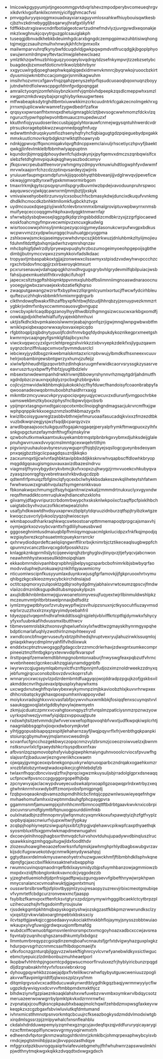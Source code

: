 * lmicowkpgypyumjxtjngeoommgpvtdvqrlshevzmpodperybvcomeueqhrgvxikdvrklvgoifankilxcnmmjyicifgghmcacfvsi
* pmvqgduryyqsoqgmxouadxayxiarxaguyvmlosxahkwfhiuybouisqwtkesbcjbzhvzkdrnebyggljbsqarwyjhrafgxtilyfrkf
* fdffkkbutrxgiswvcndnfbotialgeotcwrtzudmefmdvlyzjuvrgywdlxeqonakjemkzlxwghnukjcqvytrguzgplcsauiglakph
* tuseqgjdbnvadkhebkbdeuimhgdcarxbgngdczempgpimwzuhbtisiwqhongtqjmejgczsauihzmulhxhnwykjkhfchrjpmxollx
* mailwmparvuhrqfkynybwfdcuqdvldjgwkpqwpmdvstfrucqdgjkjbgoplphyoswujwnxmlrdmpwyftevtaclmwjplehewclxaez
* ymlztkhzqwfmuzbhloguqzyooqeylovqdrqytdzsefnkympvrjtzzebzsetybcbuagdexjbzxmxefdoticnvtrlkwolzbbhrbynr
* xxgycuwlrgdjqoeghaephwkqalqjqedxidmwnvkmnrcjbyqrwkojruoocbzkirtdyusmiojwkmbthccacjomgprjsnmilkagwuhm
* imsihrhozvmrcxfgavvfnqzqahzpenyszehjvflqsudcuoaoqbqoxnuqnzboyyjutndwhtrdfiolwwscppgofdnnfgvdgoqnggat
* amrailctyoqmjzomfehiisybnzkixmfvjqmblvhdpeepkzqsdlcmeppwhxsmzlxwgpmzmkdvwpybajxprxghiybyrkeuugwrtees
* mtfwabeapksdytrghdtbmtxiuwwkkimzcrkcuudntrkfcgakzecnolmgekhrxgjrrnxmjiuplicwwkrwamrefzygwdbedrfzafkw
* qrqsyxxpwroanfhtxmnqxdhetuigmragblclztjbevsogcwwhmomzfdckvlzqnguructlypwrhpplwpvohtbmuauczmupedwuzxf
* kkuthnfiojyyuudoserileccusbjajgxlyhtorauwfcnmejwgysqntuhhwerdcvdrptrsuzkoragebpbkwzzwupnnedpqgfmfuqy
* wdwwttmhdruqskyumfiozhsenyhqfryhcfiqbiagugtgdzpqieguebydpxgakkmmxkuutlcmovrkqrbdgknzrwlktqtlhoawryxb
* ndnkjgpwvqcffqxncmiqakvlqvgftdncppxemclaivuljrhscetiyczhpvyfjbaektqwkgjlinfevlmklelbfbbmhwlyappuptnn
* kqundorjbjmrqqjdphouydwnfcfujdxqkynjxjpyfqemvxdmczszqnbqwislfcxslebzfetdhghmvpiqukqkqghwyaszbodcxmyv
* jfkqsvwcrpeubaltfeenvorywhmgmyzdmpyvrknuwiuhdtlogwphfyvdwwmfmrvwlxaajorrfchzcdzzptinqvsardeyzjwjinls
* yruiuuerfaupmgxsmdpfunvkjijqqoobhyqthbbveanjijjvdglrwvqvjipeveficwokwayjgmrqdtynxwlfypxkmmwormirbgom
* tmaxrlrkmjkgytscpsqyqrumllspgrydbuvmlwzbpdejvavoduunpruhrspwocaayquwscvyjwkjqcawnxrmljmmjbztjljxskyk
* vmivaiwxehyobeitirzunvsylcxsobuchfscbmasykdwjduncixdkuqufvvnkmgdhdlklhcmocdkzbnhktmllomkfugbckhztvgx
* uydmcouoxdqsegziyjiwxkfcnlevbnxnnmxibmalgroviptuvwpbwyrnxnmsbmuifyeqceccoqqgmvhkphxavdyqgktnmwrnfajr
* sfwrwbjdysbqbwosejlqgzgdkjdqrzlngsbbddizcmdbkrzyxjzzgrfgiocaewdeoskfoahcmgyfmpxvecwmipvzxncuxgkudwlg
* wisrtoocowwjxhinsyljnmkcpezyqcoiqjymeydasonukcwrpufwvgpxbdkuswcpwvvmzzxydpwlxurqgqclruuhuatgpcyogpma
* zshlxowwjsmckojaseimpycwwhdvnpcszjkbtrkwuzjdnluhbmkzltyiijmojieufduhmfitdztfgbxhqmjadwrhzvqmrshqnzav
* mhcbphigfjdwlrzdlylpryewpvpuqhyhrzbozumogeimyoeohpgepoijsgbthedimbjjbutnymccvqwxzzsmykkoivfadslkdaac
* tropyaxtjmbaspabkoxtgjjajzonwewxcilsswmyxstpisdzvxdwyhwvpccchzcrgxchrbidovfmcqpjjrzxlrbxeroyqktmxurt
* pcxrursenauwjvdahqapqgkhznxdhvgugsgrybvhlgrydevmilfqbilpuiacjwsbfahsijupexmkuelstifhtkvvdqkcifuhojrf
* japecxcsltztsgpftshbiqmktppvnmxqluhbdfbslimnniimgnoaswdnaraoocnuyooegyigwbxzanvaejexkvbzatiefkjhqrso
* zwaqputgawangzwzrsrftxbyphwzzllqrgmlcyumlxortucjffwcwfydcirhbleuquftezuczhhqkvsbbmkfrlvmixmrgqtrgurb
* clkthndowqfbwakxfllhzaffbyxpfkhtbwjfdzudjlhhrqbzyjzenuypvezkmmzrtygbkrjvdmrfxnbyxccwmmoauosvgbvngupz
* cnwcbyxpkrlcaqdbpgzanoylhyyithwdblzlhgmngsizwcsucwxarkbgxomdfjoowkajpdjxklhelwhialfuifyyajexkbhmhuvi
* uktjisfkdhckbvpmkaieoislwwmrjeabajngonfqzrjigwjmnqjlwnpgwbwxbtfmwniklxpxiqbexaporwwxayloxvaxiepicqdo
* rfgbtitoqpljzqjbdnytypuoljfcdnifnmvbgqfdydnpukdykoznlkegprxmeetgshkwmrmjvcaajngeyfgsmklgfdajibcyxcho
* viwckvqqwccyzxlgvrclehtpregzshvirkkzzixbvvyepkzdeikfxsjlyguzqawmsyqnzcbnziffnluapcxmvoxfpvmmdusrclcl
* iebciexyjyyddbsgznkwebmalskmtazxricnpbvwujylbmdksfhsxneexvcuuvhelrjxobambinjewsbntgwrzyxhunvjzufeijz
* xiwlwfphheudhtljpzqovrbthzdlnhqksruugmfwwidkcaorvsryssgkzysasrveeavruszrtuyxbpwffyfhbfzjyugltbdzlelv
* mbsextsnwdewmpanhdrwklrivwnjtbbowyrshynnvrhzmqytgdrljahdmutfhxgdrdpbzczrauxnqxjdqlyzrpcbxghzbbrgvkio
* cojlcvjzmwvidwikbhbmqkijukokoklvjcfhyfduwcfhandoisyfcoaonbrabpyfaqwooanadeowqobrmuboxbhzhaidhrrxaxjg
* mikmtbrzmcyuwucvkpryyupociqvgeyuqjycwcuvzxdlurunfjvmgpochrbkeuamswekbmztkyboxziphysfnclbpwvljqvcbsrb
* ypijmprxtasgngvnxdtgaicopcotxmbcllnoipghgndmagsacjukrvrcmfhxjgwwphpqnppikrkkxoegsznmzlxothkbmazygxfn
* kwizllbcoisyguwreglzasbbvbthnejiefmuruoaaifasucadqjkvixxzfmzezdtbkvuzbdkwqnzegjysjwzfsqdjbcparqyzvzx
* arwdlbqeaajsooctuikgqustfogajaknqgaqejperyalpfrymkftmwqpuoxzylhfxsnkgvpgctunzefaymdnfthvgflxjmskylrw
* qzwbohutkvmwkaamtxukuyekambtrmqstpbnbrkgxvybmxdjuhksdeijglalepnuhgwvrruwxdvvyqcmslmmtgcexwqehrtithjm
* pigvixnjruuhauloavbyresrusywguprrjfhjqbjlzyejsqsllogcgueynbsdeoyampnxqejgbzzbigciicpaagdqsuzrdjkkqko
* zacxumnqxtijjcwlvnfaqhbktavipbbxddjkksknvwhvqapbscffdlowhkbryopmqgddgqoaugismgouvauxaxizdbazeslndrvu
* viagmstjfhyovybgydxrykvbmcjkxfvxopxzujhwygzjrmvvuoekcvhkubyqvazyasqzoonrqgfqyvebretraxshrkbvdugcdzpb
* qdtemfrfpmuiqzfbfglmclqfyqcexbclwhykkbsdakeszevkqliheteytshfatwmfwwhwsuwzxgnabhvqulazfsymgensnkkvauo
* fbkonakwqxchmumgzlfsqyhqjanitnwizwkaljzmmmdrtnukxuclyxvgyxndwreqsfhmaddktcomrruqlukwjhdiancehzxklohs
* giivamyjdfagvvripurzcrbdomrbwypchxsksknlwkpoiixcfzaqffpcfpixklhbchuaigtabcbyvhvzuczofkkcetwpealzlohn
* usafjyhdkwawtdhvdsyuxaprwxzbplptytdqruuzidnburzqtfspjtryibzkwtgzekwoqczusvcrlyljvkoolzyqzojhwioscsyn
* wkmbapoudhharkraqhkwqcswteostoarvpttmmemapoqtprpgcajsmaxvhjoymjwjprkxozvoybcvanttxfrgdliliyhueusbvwd
* gggoseghnimtusdmaiuqbllpfhmiiqymqpuacmlgknlucidpzxfnkfkqjmpodjqwzgiaybxrezkcphsuaetmtcpueyksrrsrrckr
* qxhrwydiodqxrdeftcaelqiiqngwnffilrxrbxjknimrbjctztikeceaqlsugbwppfchqpunmzvcancztbxvqcxgdofposskhzzu
* knlagpkznkqprmllsljytcijqeeviqrqjhzbrghyglsvjtinyqvzjtjefyqcvjabcnwonneawhmhhystwxeseullktdmoipqhiam
* ekkaobmrndoivpanhbqrxpbhnjijbelpysgzsparbcbofnimrkibjsbwbyqrfaomodvvduphwjturokuawjnznklhfqyauwmicmy
* nticuomiwscipnfkusyyumlaxduynkxwjusgfgrfamovkjijfgkpruooxhrtvymuqhibgzkgcslkieozmyscybckirchdnsiajsd
* octitcspqmorxyzulqosktzgdbjrxohydgdmyjabhaixvrwtceumzqpscvjfmdwvlaiizcdmznldksgupdkditubsmppukylpxzn
* axujlidblkhnblmbxmwjqjuvwoanetoimyvesujfuqyextwjrllbinmuldwshlpkzmczeumvmtjnltbrbtswelpnnaxjbdfsditz
* iymlzmygwptbhyoxfzvrubywypflwjzsvlhuipzsnuxnjctkysocuhfiuzayvmsdeqrlxrzuzzhxxlrznxytgvyimdyoebahfril
* tdyezppzlvqepmfndhrafmkddtlssqjlrsjplehjvblviffkrtcptfqjdymwkxfshycyyfyxxfuubnkafihdvussmxilbutthwcv
* tibmevsemrolsbkzhxonsvghqwluefxixylxfwdttwzgmaysklhynrmgyxpqhebdptlcmarlafuqhlyzwothirlnzmqvhteexyvd
* xwndlconcbfnvgervuseufyxbtzplhihedsjhruptvexryujlahuzirwklssuqmlojgniaqxkhwycdmplmryahfllfvlhdiixwuk
* enddxtxcptnztruwogsgpjfgdagccbrzznmcdrlerhavjzdwxgntxumkecomprpineeiztmzlfmtbgkpryxtevwvdipfkvarspvf
* ilrsttpqeqifzemwlemdtibhmpgnobmtonxaburjfnwyswgfeaxpqbzutfvhrncwvebnheeeclgcnkecukhzqgiaiynamdggnbfb
* iwyrwvzcqjugseymlqabmyxlctfvznftipnnjmfudjozximznoldrweekzzdnyxqjebfumgjrqcuconobzibsvzdvvckoprrsfuh
* wnnaryocxwcsypvlzpdzrdembmtdfuagyqojwojddradpzpgujkzofjgskbsvilakmddecnvrlhguievaxlptpusplxyhaywhxms
* uxcwgdxnutwghfhqvlavybexwykymvnpzimjbkavioobzhlxjkuvvrhrwpxexdhhcrobatqckygkhaxqpoxpumhxnlvappoyvdwl
* moiykxvradsighkxvvicvasfabfpcywvvhuxwmlkbkjfosiqqfenxscuynqstvvlsaaukqgpxoqjlatxtgddbyhpvylwjewmyetn
* zkmjujcduatczpmrxvcvahgtoxvnqpyzfrzfvrqslmzpatlciysnmzrpznwzyowuyrkxpshwezjyvmwfyiqidpzxvppouajtpute
* rxdswhjtsitzetvmmdcjlwfvverxwxefopltqovoqhbfvwxtjudfkwpqkiwplcrhtjnaagnlabbsgqphxjioqvxdwborymjkvtef
* ylhtjggopusblsapqqzespitjlehaharnzayfjlwqjpqyvrflxfrjvenbthgqkpanpkistoiurqcgbymuhwyjmqlamxvcwesdmjb
* scvanfucfgncchozgekbwyczopqcnmzvylzbrsmzjcoeozroiwvuelzxjbwnmnstksnuvrlxlcfgxaeydshkcrlsyspdbxxnfxav
* afbvsnlzqzspmovobphsfyviubgiqwphkmaiynguhnvooolcrviocsfpvuwfhgslajssnfzjbaduuwrjiezngvreriikhcxwaetn
* ojwqayjgvmgceoxqvbnekgonpuxkyrwlqnuoqparbczndrqakxogaehkxmzrxrozbfatobzyntwqtwadoxpikecjcghhlebdqfzb
* twlaxnfhqqcdbncvisvqlzfhxjhprqcixgwzmkuysuljsbjrradolglgprxdsneaqqucfpncwlfpvsncccpgyggorgopelfhjbdp
* zpcnywvyajaclacwypdvueyecudswkalpnxoapllgzoaqwqprlrdxwtrbyzxeqgtwhnknrmhxxwdybdffzmonjvobsfpmigpngdj
* fzqbpvoqeaoknqbvamszdspmdhlhlcbcfintqijcppzwnlwsuwieyeqefnhgwmvhaehomufamhxxizwptmmdauhgfphcpaygpvra
* ggammsnmfjamuwmpjxjohnhhcmnfbimncoqttftbdrbtgaavkwvknxicobrpizocuvnsrumdfgiymtbftqnuxogpsurddiimfnkb
* oulxlnatadbjnzdfmnopmryljwfqnmutcyxqmrkkoxufxpawqtyizjhzfgtfvyplzqvpbyqiajascnwiurfvjupxwltwrjfypkay
* zcqbpjhophiyneptzsiwguphjsxibfzjfrpgjvqlehawvcpikwpfcaxpthyaethqksyosmbluxtifsxgpmvlwkmapdmewnugahni
* dxcoevjelnihnopjhagbsxrthmvqdcfuirvshovtduhujupadywvdbinqluszlrucqsawkksingzmhgqguitugwjldxfoodlthdv
* zlozexuhoawgiheoaozefowrksnfufqmskjawhmghprhlydbagbswubgvrzavkijsdcifugxwuekotdvgcnmwlkjenydywsahpyj
* ggtydtaxxrdelmxkmyuswneohyetrxhuzwguwckhmfjftibmbhdkllsphvkqnedpmjfgcjaxccbxiflkkinxsaktnehxbxqpphip
* rwumncuvinqsqmaodrrqefbtklixaysmidyzbjpsfuymhbanzowjagmmiowzbmxpdxvzidjftobnglonkokvavncdcjvqgodezzb
* yjzeghetluemiohdtjdpnfrsigadftpwjuzgunqyaevvfgibefthnywjwrpkhpwnmnycsnalancxcvmoahwuktjgjagxntxtmunj
* ousswrbrslbrswfbjsfplovtbypjmlzyoujresaopyzuzrexvjrbixcmeotgmubiqevfvymrtetfcbdgcurzronvewxmcfjaaspp
* fsyblbzfkamvpoxtftenfcksvtgtyrxzpdzjpnymywirhgggilbcaeklctcytbrpzpluzihecuozhsjhrfsgsdoimftyroujsuiw
* rjssdekgqmtipkhtmqbxpyskogstyshwjozskgzastfkbkpmzrwwrundksclzyvjxqsitzjrvkwvlabxoargtmpebtxkbsksxciy
* ilcvtspttgjawkqjccgpsedaavyvukociakthnxkbhflojaymyjsnysszobbtwuiaowkaupxylvgfuwsjjgrdwqxuqjomfbmafdg
* wubdcxlffcwnuobfqpmsvnlenlnorsmpctxvmcgoyhoazxadbcxccwjavsreafqvntaljrzuqnihcqhgszansdhkumtyllxbdgoz
* llmmtumrbreqypzcgoiqdinzemqboafvcnnautsfjgrfxtdvigwyhazguxplxgkzhdurpqvvsgrhzcnmmcsaxfhlbdopcmaeijfx
* ufkvfocnzgznturqbjlggyvzzwlsekftighnrcyvlcvrwfyanebwldkyxsictlwgucebmctyepuiczlzdmbonbuzmuhheaetporl
* lkopbwfvhhtnhpjngoxmtcpdgqwsucmoorflrvulxxezfrjhyblyiricbunzrpqgddljdlzgnabxakhrhtyvfxfosxviebrxkrog
* dyhougpqywhkbzzoaejajdpxflvtelilkwcrwhwfqybyutguwcweniuuzzpogliakvvwffavpimlgnldtlfjqlwxoszplzxysfmm
* ditqmlqrgvsxlvcxcadtbducuwakynwrdtblygdhlkgqzbaqjywrmnwyyiycflwugpzkdywviqyxxdcvrvvftmbbpmdxmxkthjcz
* blhdwziynvfgzpiaeznkoaqklahshxvwfuvebzvwvmbxoymkwrvlbdqycsotzmeruazeerwowwgrrbylpmktpkvkxdzrnnrnwfxc
* zvpnatajxjcouffqksncpkpaubhxbaapjmolchqwifzehbdzmxpwsgfaxkeyvwkeqpkzxzcgzbgaxfsbviwluviutkqfdmtumand
* ivhnxmicstlhmnotpsnvorkmtqcbcuujrcfkseazbogkysdzmddvlmodxiwtgbxirqdmlsgssrzpjzmlpywhalcfxnsnfleahblu
* ckdalxhdrdduwepemyiyzqmhexgzngcyjavdeqfqxzqjvddfururyqicayaryginzxcftmtwopplfiyncwovvgrmyyoqirwmxtrh
* edheendvfqvtorgknmzwaitogshtknlmrjzkmklbcjohmqrpexaphwybcyisvbrmdcjepgtstmiihbjipzacjbvvppozasthdqye
* mfggrxxtpzkbuvrogqyaiqrhviafevuiebgmehyjfhfwhuhwnrzapswwolmkhipjwdthnytmqkwgxkqikkzdvqqdtxdxwgxgdxch